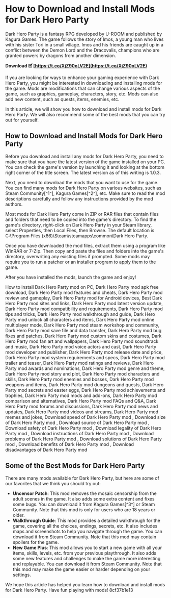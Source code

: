 
 
# How to Download and Install Mods for Dark Hero Party
 
Dark Hero Party is a fantasy RPG developed by U-ROOM and published by Kagura Games. The game follows the story of Imos, a young man who lives with his sister Tori in a small village. Imos and his friends are caught up in a conflict between the Demon Lord and the Dracovalis, champions who are granted powers by dragons from another dimension.
 
**Download 🗹 [https://t.co/XjZ90oLV2E](https://t.co/XjZ90oLV2E)**


 
If you are looking for ways to enhance your gaming experience with Dark Hero Party, you might be interested in downloading and installing mods for the game. Mods are modifications that can change various aspects of the game, such as graphics, gameplay, characters, story, etc. Mods can also add new content, such as quests, items, enemies, etc.
 
In this article, we will show you how to download and install mods for Dark Hero Party. We will also recommend some of the best mods that you can try out for yourself.
  
## How to Download and Install Mods for Dark Hero Party
 
Before you download and install any mods for Dark Hero Party, you need to make sure that you have the latest version of the game installed on your PC. You can check the game's version by launching it and looking at the bottom right corner of the title screen. The latest version as of this writing is 1.0.3.
 
Next, you need to download the mods that you want to use for the game. You can find many mods for Dark Hero Party on various websites, such as Steam Community[^1^], Kagura Games[^2^], etc. Make sure to read the mod descriptions carefully and follow any instructions provided by the mod authors.
 
Most mods for Dark Hero Party come in ZIP or RAR files that contain files and folders that need to be copied into the game's directory. To find the game's directory, right-click on Dark Hero Party in your Steam library, select Properties, then Local Files, then Browse. The default location is C:\Program Files (x86)\Steam\steamapps\common\Dark Hero Party.
 
Once you have downloaded the mod files, extract them using a program like WinRAR or 7-Zip. Then copy and paste the files and folders into the game's directory, overwriting any existing files if prompted. Some mods may require you to run a patcher or an installer program to apply them to the game.
 
After you have installed the mods, launch the game and enjoy!
 
How to install Dark Hero Party mod on PC,  Dark Hero Party mod apk free download,  Dark Hero Party mod features and cheats,  Dark Hero Party mod review and gameplay,  Dark Hero Party mod for Android devices,  Best Dark Hero Party mod sites and links,  Dark Hero Party mod latest version update,  Dark Hero Party mod compatibility and requirements,  Dark Hero Party mod tips and tricks,  Dark Hero Party mod walkthrough and guide,  Dark Hero Party mod unlock all characters and items,  Dark Hero Party mod online multiplayer mode,  Dark Hero Party mod steam workshop and community,  Dark Hero Party mod save file and data transfer,  Dark Hero Party mod bug fixes and patches,  Dark Hero Party mod custom skins and costumes,  Dark Hero Party mod fan art and wallpapers,  Dark Hero Party mod soundtrack and music,  Dark Hero Party mod voice actors and cast,  Dark Hero Party mod developer and publisher,  Dark Hero Party mod release date and price,  Dark Hero Party mod system requirements and specs,  Dark Hero Party mod trailer and teaser,  Dark Hero Party mod ratings and reviews,  Dark Hero Party mod awards and nominations,  Dark Hero Party mod genre and theme,  Dark Hero Party mod story and plot,  Dark Hero Party mod characters and skills,  Dark Hero Party mod enemies and bosses,  Dark Hero Party mod weapons and items,  Dark Hero Party mod dungeons and quests,  Dark Hero Party mod secrets and easter eggs,  Dark Hero Party mod achievements and trophies,  Dark Hero Party mod mods and add-ons,  Dark Hero Party mod comparison and alternatives,  Dark Hero Party mod FAQs and Q&A,  Dark Hero Party mod forums and discussions,  Dark Hero Party mod news and updates,  Dark Hero Party mod videos and streams,  Dark Hero Party mod memes and jokes,  Download speed of Dark Hero Party mod ,  Download size of Dark Hero Party mod ,  Download source of Dark Hero Party mod ,  Download safety of Dark Hero Party mod ,  Download legality of Dark Hero Party mod ,  Download instructions of Dark Hero Party mod ,  Download problems of Dark Hero Party mod ,  Download solutions of Dark Hero Party mod ,  Download benefits of Dark Hero Party mod ,  Download disadvantages of Dark Hero Party mod
  
## Some of the Best Mods for Dark Hero Party
 
There are many mods available for Dark Hero Party, but here are some of our favorites that we think you should try out:
 
- **Uncensor Patch**: This mod removes the mosaic censorship from the adult scenes in the game. It also adds some extra content and fixes some bugs. You can download it from Kagura Games[^3^] or Steam Community. Note that this mod is only for users who are 18 years or older.
- **Walkthrough Guide**: This mod provides a detailed walkthrough for the game, covering all the choices, endings, secrets, etc. It also includes maps and screenshots to help you navigate through the game. You can download it from Steam Community. Note that this mod may contain spoilers for the game.
- **New Game Plus**: This mod allows you to start a new game with all your items, skills, levels, etc. from your previous playthrough. It also adds some new features and challenges to make the game more interesting and replayable. You can download it from Steam Community. Note that this mod may make the game easier or harder depending on your settings.

We hope this article has helped you learn how to download and install mods for Dark Hero Party. Have fun playing with mods!
 8cf37b1e13
 
